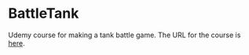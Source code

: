 # BattleTank
Udemy course for making a tank battle game.
The URL for the course is [here](https://www.udemy.com/course/unrealcourse/learn/lecture/4843694).
